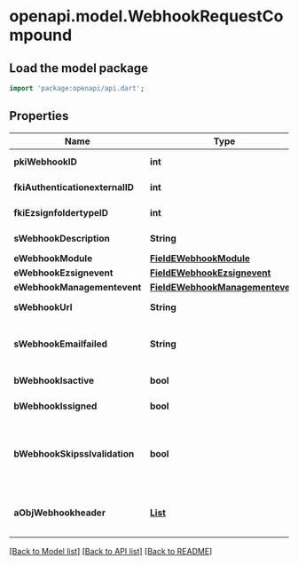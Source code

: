 # openapi.model.WebhookRequestCompound

## Load the model package
```dart
import 'package:openapi/api.dart';
```

## Properties
Name | Type | Description | Notes
------------ | ------------- | ------------- | -------------
**pkiWebhookID** | **int** | The unique ID of the Webhook | [optional] 
**fkiAuthenticationexternalID** | **int** | The unique ID of the Authenticationexternal | [optional] 
**fkiEzsignfoldertypeID** | **int** | The unique ID of the Ezsignfoldertype. | [optional] 
**sWebhookDescription** | **String** | The description of the Webhook | 
**eWebhookModule** | [**FieldEWebhookModule**](FieldEWebhookModule.md) |  | 
**eWebhookEzsignevent** | [**FieldEWebhookEzsignevent**](FieldEWebhookEzsignevent.md) |  | [optional] 
**eWebhookManagementevent** | [**FieldEWebhookManagementevent**](FieldEWebhookManagementevent.md) |  | [optional] 
**sWebhookUrl** | **String** | The URL of the Webhook callback | 
**sWebhookEmailfailed** | **String** | The email that will receive the Webhook in case all attempts fail | 
**bWebhookIsactive** | **bool** | Whether the Webhook is active or not | 
**bWebhookIssigned** | **bool** | Whether the requests will be signed or not | [optional] 
**bWebhookSkipsslvalidation** | **bool** | Wheter the server's SSL certificate should be validated or not. Not recommended to skip for production use | 
**aObjWebhookheader** | [**List<WebhookheaderRequestCompound>**](WebhookheaderRequestCompound.md) |  | [optional] [default to const []]

[[Back to Model list]](../README.md#documentation-for-models) [[Back to API list]](../README.md#documentation-for-api-endpoints) [[Back to README]](../README.md)


